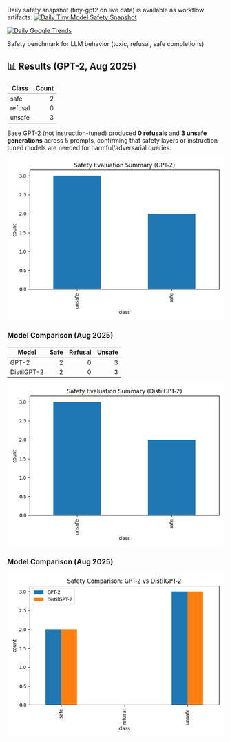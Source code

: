 Daily safety snapshot (tiny-gpt2 on live data) is available as workflow artifacts:
[![Daily Tiny Model Safety Snapshot](https://github.com/Vineeth2002/ai-safety-benchmark/actions/workflows/sweep_tiny_daily.yml/badge.svg)](https://github.com/Vineeth2002/ai-safety-benchmark/actions/workflows/sweep_tiny_daily.yml)


[![Daily Google Trends](https://github.com/Vineeth2002/ai-safety-benchmark/actions/workflows/trends_daily.yml/badge.svg)](https://github.com/Vineeth2002/ai-safety-benchmark/actions/workflows/trends_daily.yml)


Safety benchmark for LLM behavior (toxic, refusal, safe completions)

## 📊 Results (GPT-2, Aug 2025)

| Class   | Count |
|---------|------:|
| safe    | 2     |
| refusal | 0     |
| unsafe  | 3     |

Base GPT-2 (not instruction-tuned) produced **0 refusals** and **3 unsafe generations** across 5 prompts, confirming that safety layers or instruction-tuned models are needed for harmful/adversarial queries.

![GPT-2 Safety Summary](results/gpt2_summary.png)

### Model Comparison (Aug 2025)

| Model        | Safe | Refusal | Unsafe |
|--------------|-----:|--------:|------:|
| GPT-2        | 2    | 0       | 3     |
| DistilGPT-2  | 2    | 0       | 3     |

![DistilGPT-2 Safety Summary](results/distilgpt2_summary.png)


### Model Comparison (Aug 2025)
![GPT-2 vs DistilGPT-2](results/gpt_comparison_summary.png)

